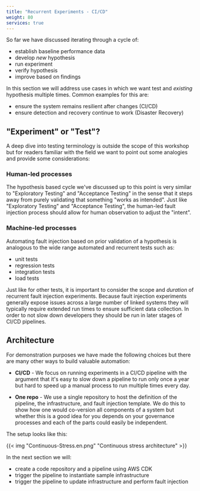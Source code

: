 ```yaml
---
title: "Recurrent Experiments - CI/CD"
weight: 80
services: true
---
```


So far we have discussed iterating through a cycle of: 

* establish baseline performance data 
* develop _new_ hypothesis
* run experiment
* verify hypothesis
* improve based on findings

In this section we will address use cases in which we want test and _existing_ hypothesis multiple times. Common examples for this are:

* ensure the system remains resilient after changes (CI/CD)
* ensure detection and recovery continue to work (Disaster Recovery)

## "Experiment" or "Test"?

A deep dive into testing terminology is outside the scope of this workshop but for readers familiar with the field we want to point out some analogies and provide some considerations:

### Human-led processes

The hypothesis based cycle we've discussed up to this point is very similar to "Exploratory Testing" and "Acceptance Testing" in the sense that it steps away from purely validating that something "works as intended". Just like "Exploratory Testing" and "Acceptance Testing", the human-led fault injection process should allow for human observation to adjust the "intent".

### Machine-led processes

Automating fault injection based on prior validation of a hypothesis is analogous to the wide range automated and recurrent tests such as:

* unit tests
* regression tests
* integration tests
* load tests

Just like for other tests, it is important to consider the scope and _duration_ of recurrent fault injection experiments. Because fault injection experiments generally expose issues across a large number of linked systems they will typically require extended run times to ensure sufficient data collection. In order to not slow down developers they should be run in later stages of CI/CD pipelines.

## Architecture

For demonstration purposes we have made the following choices but there are many other ways to build valuable automation:

* **CI/CD** - We focus on running experiments in a CI/CD pipeline with the argument that it's easy to slow down a pipeline to run only once a year but hard to speed up a manual process to run multiple times every day.

* **One repo** - We use a single repository to host the definition of the pipeline, the infrastructure, and fault injection template. We do this to show how one would co-version all components of a system but whether this is a good idea for you depends on your governance processes and each of the parts could easily be independent. 

The setup looks like this:

{{< img "Continuous-Stress.en.png" "Continuous stress architecture" >}}

In the next section we will:

* create a code repository and a pipeline using AWS CDK
* trigger the pipeline to instantiate sample infrastructure
* trigger the pipeline to update infrastructure and perform fault injection 

